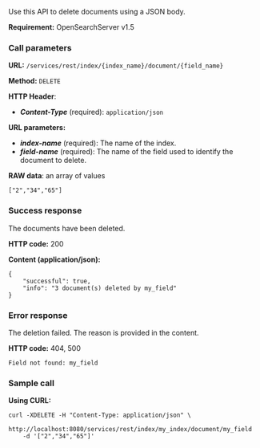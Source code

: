 Use this API to delete documents using a JSON body.

**Requirement:** OpenSearchServer v1.5

### Call parameters

**URL:** ```/services/rest/index/{index_name}/document/{field_name}```

**Method:** ```DELETE```

**HTTP Header**:
- _**Content-Type**_ (required): ```application/json```

**URL parameters:**
- _**index-name**_ (required): The name of the index.
- _**field-name**_ (required): The name of the field used to identify the document to delete.

**RAW data**: an array of values

    ["2","34","65"]


### Success response
The documents have been deleted.

**HTTP code:**
200

**Content (application/json):**

    {
        "successful": true,
        "info": "3 document(s) deleted by my_field"
    }
    

### Error response

The deletion failed. The reason is provided in the content.

**HTTP code:**
404, 500

    
    Field not found: my_field
    

### Sample call

**Using CURL:**

    curl -XDELETE -H "Content-Type: application/json" \  
        http://localhost:8080/services/rest/index/my_index/document/my_field
        -d '["2","34","65"]'
    
